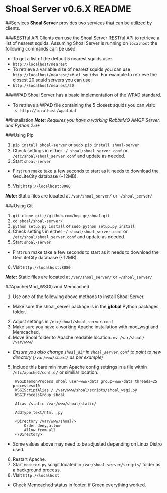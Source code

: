 # Shoal Server v0.6.X README

##Services
**Shoal Server** provides two services that can be utilized by clients.

###RESTful API
Clients can use the Shoal Server RESTful API to retrieve a list of nearest squids. Assuming Shoal Server is running on `localhost` the following commands can be used:

- To get a list of the default 5 nearest squids use:
 - `http://localhost/nearest`
- To retrieve a variable size of nearest squids you can use `http://localhost/nearest/<# of squids>`. For example to retrieve the closest 20 squid servers you can use:
 - `http://localhost/nearest/20`

###WPAD
Shoal Server has a basic implementation of the [WPAD](http://en.wikipedia.org/wiki/Web_Proxy_Autodiscovery_Protocol) standard.

- To retrieve a WPAD file containing the 5 closest squids you can visit:
  - `http://localhost/wpad.dat`

##Installation
 _**Note**: Requires you have a working RabbitMQ AMQP Server, and Python 2.6+_

###Using Pip

1. `pip install shoal-server` or `sudo pip install shoal-server`
2. Check settings in either `~/.shoal/shoal_server.conf` or `/etc/shoal/shoal_server.conf` and update as needed.
4. Start `shoal-server`
  - First run make take a few seconds to start as it needs to download the GeoLiteCity database (~12MB).

5. Visit `http://localhost:8080`

***Note:*** Static files are located at `/var/shoal_server/` or `~/shoal_server/`

###Using Git

1. `git clone git://github.com/hep-gc/shoal.git`
2. `cd shoal/shoal-server/`
3. `python setup.py install` or `sudo python setup.py install`
4. Check settings in either `~/.shoal/shoal_server.conf` or `/etc/shoal/shoal_server.conf` and update as needed.
5. Start `shoal-server`
 - First run make take a few seconds to start as it needs to download the GeoLiteCity database (~12MB).

6. Visit `http://localhost:8080`

***Note:*** Static files are located at `/var/shoal_server/` or `~/shoal_server/`

##Apache(Mod_WSGI) and Memcached

1. Use one of the following above methods to install Shoal Server.
 - Make sure the shoal_server package is in the **global** Python packages folder.

2. Adjust settings in `/etc/shoal/shoal_server.conf`
3. Make sure you have a working Apache installation with mod_wsgi and Memcached.
4. Move Shoal folder to Apache readable location. `mv /var/shoal/ /var/www/`
 - _Ensure you also change `shoal_dir` in `shoal_server.conf` to point to new directory (`/var/www/shoal/` as per example)_

5. Include this bare minimum Apache config settings in a file within `/etc/apache2/conf.d/` or similiar location.

        WSGIDaemonProcess shoal user=www-data group=www-data threads=25 processes=10
        WSGIScriptAlias / /var/www/shoal/scripts/shoal_wsgi.py
        WSGIProcessGroup shoal

        Alias /static /var/www/shoal/static/

        AddType text/html .py

        <Directory /var/www/shoal/>
            Order deny,allow
            Allow from all
        </Directory>
 - Some values above may need to be adjusted depending on Linux Distro used.

6. Restart Apache.
7. Start `monitor.py` script located in `/var/shoal_server/scripts/` folder as a background process.
8. Visit `http://localhost`
 - Check Memcached status in footer, if Green everything worked.

